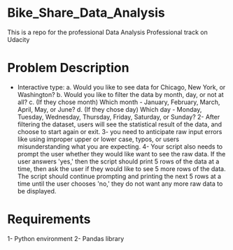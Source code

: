 # Bike_Share_Data_Analysis
This is a repo for the professional Data Analysis Professional track on Udacity

# Problem Description
*	Interactive type:
a.	Would you like to see data for Chicago, New York, or Washington?
b.	Would you like to filter the data by month, day, or not at all?
c.	(If they chose month) Which month - January, February, March, April, May, or June?
d.	(If they chose day) Which day - Monday, Tuesday, Wednesday, Thursday, Friday, Saturday, or Sunday?
2-	After filtering the dataset, users will see the statistical result of the data, and choose to start again or exit.
3-	you need to anticipate raw input errors like using improper upper or lower case, typos, or users misunderstanding what you are expecting.
4-	Your script also needs to prompt the user whether they would like want to see the raw data. If the user answers 'yes,' then the script should print 5 rows of the data at a time, then ask the user if they would like to see 5 more rows of the data. The script should continue prompting and printing the next 5 rows at a time until the user chooses 'no,' they do not want any more raw data to be displayed.

# Requirements
1- Python environment
2- Pandas library  


